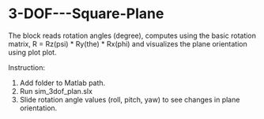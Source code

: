 # 3-DOF---Square-Plane

The block reads rotation angles (degree), computes using the basic rotation matrix, R = Rz(psi) * Ry(the) * Rx(phi) and visualizes the plane orientation using plot plot.

Instruction:
1. Add folder to Matlab path.
2. Run sim_3dof_plan.slx
3. Slide rotation angle values (roll, pitch, yaw) to see changes in plane orientation.
